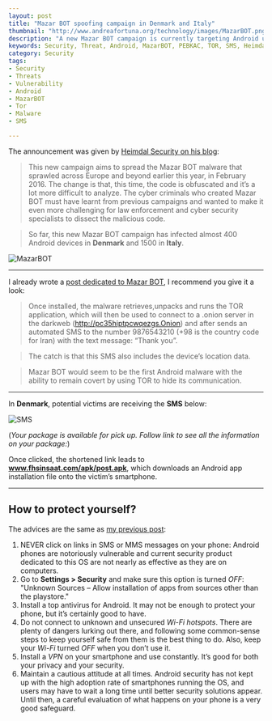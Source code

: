 ```yaml
---
layout: post
title: "Mazar BOT spoofing campaign in Denmark and Italy"
thumbnail: "http://www.andreafortuna.org/technology/images/MazarBOT.png"
description: "A new Mazar BOT campaign is currently targeting Android users in Denmark and Italy. Attackers are spoofing trustworthy organizations to infected Android smartphones."
keywords: Security, Threat, Android, MazarBOT, PEBKAC, TOR, SMS, Heimdal Security, Italy, Denmark
category: Security
tags: 
- Security
- Threats
- Vulnerability
- Android
- MazarBOT
- Tor
- Malware
- SMS

---
```


The announcement was given by [Heimdal Security on his blog](https://heimdalsecurity.com/blog/security-alert-new-android-malware-post-denmark/):

> This new campaign aims to spread the Mazar BOT malware that sprawled across Europe and beyond earlier this year, in February 2016. The change is that, this time, the code is obfuscated and it’s a lot more difficult to analyze. The cyber criminals who created Mazar BOT must have learnt from previous campaigns and wanted to make it even more challenging for law enforcement and cyber security specialists to dissect the malicious code.

> So far, this new Mazar BOT campaign has infected almost 400 Android devices in **Denmark** and 1500 in **Italy**.

![MazarBOT](http://www.andreafortuna.org/technology/images/MazarBOT.png)

<hr/>

I already wrote a [post dedicated to Mazar BOT](http://www.andreafortuna.org/security/2016/02/16/mazar-bot-root-and-erase-android-devices/), I recommend you give it a look:

> Once installed, the malware retrieves,unpacks and runs the TOR application, which will then be used to connect to a .onion server in the darkweb (http://pc35hiptpcwqezgs.Onion) and after sends an automated SMS to the number 9876543210 (+98 is the country code for Iran) with the text message: “Thank you”.

> The catch is that this SMS also includes the device’s location data.

> Mazar BOT would seem to be the first Android malware with the ability to remain covert by using TOR to hide its communication.

<hr>

In **Denmark**, potential victims are receiving the **SMS** below:

![SMS](https://heimdalsecurity.com/blog/wp-content/uploads/new-android-malware-post-denmark-1.png)

(*Your package is available for pick up. Follow link to see all the information on your package:*)

Once clicked, the shortened link leads to **www.fhsinsaat.com/apk/post.apk**, which downloads an Android app installation file onto the victim’s smartphone.

<hr>

How to protect yourself?
--

The advices are the same as [my previous post](http://www.andreafortuna.org/security/2016/02/16/mazar-bot-root-and-erase-android-devices/):

1. NEVER click on links in SMS or MMS messages on your phone: Android phones are notoriously vulnerable and current security product dedicated to this OS are not nearly as effective as they are on computers.
2. Go to **Settings > Security** and make sure this option is turned *OFF*: "Unknown Sources – Allow installation of apps from sources other than the playstore."
3. Install a top antivirus for Android. It may not be enough to protect your phone, but it’s certainly good to have.
4. Do not connect to unknown and unsecured *Wi-Fi hotspots*. There are plenty of dangers lurking out there, and following some common-sense steps to keep yourself safe from them is the best thing to do. Also, keep your *Wi-Fi* turned *OFF* when you don’t use it.
5. Install a *VPN* on your smartphone and use constantly. It’s good for both your privacy and your security.
6. Maintain a cautious attitude at all times. Android security has not kept up with the high adoption rate of smartphones running the OS, and users may have to wait a long time until better security solutions appear. Until then, a careful evaluation of what happens on your phone is a very good safeguard.

